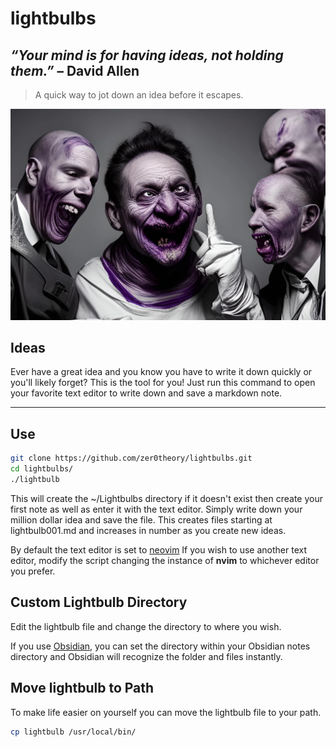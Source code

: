 # lightbulbs

## ***“Your mind is for having ideas, not holding them.”* – David Allen**


> A quick way to jot down an idea before it escapes.

![brilliant!](brilliant.png)


## Ideas

Ever have a great idea and you know you have to write it down quickly or you'll likely forget? This is the tool for you!
Just run this command to open your favorite text editor to write down and save a markdown note. 

---

## Use

```sh
git clone https://github.com/zer0theory/lightbulbs.git
cd lightbulbs/
./lightbulb
```
This will create the ~/Lightbulbs directory if it doesn't exist then create your first note as well as enter it with the text editor. Simply write down your million dollar idea and save the file. This creates files starting at lightbulb001.md and increases in number as you create new ideas.

By default the text editor is set to [neovim](https://neovim.io/) If you wish to use another text editor, modify the script changing the instance of **nvim** to whichever editor you prefer.


## Custom Lightbulb Directory

Edit the lightbulb file and change the directory to where you wish.

If you use [Obsidian](https://obsidian.md), you can set the directory within your Obsidian notes directory and Obsidian will recognize the folder and files instantly.

## Move lightbulb to Path

To make life easier on yourself you can move the lightbulb file to your path.

```sh
cp lightbulb /usr/local/bin/
```
